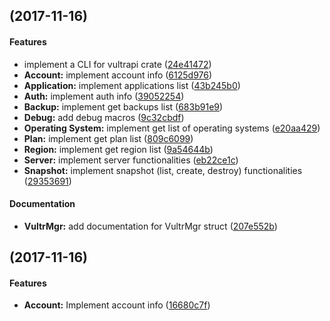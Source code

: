 <a name=""></a>
##  (2017-11-16)


#### Features

*   implement a CLI for vultrapi crate ([24e41472](https://github.com/jdelgadoalfonso/vultrapi-rs/commit/24e41472f66ef76291c2946f7008f59d34755a21))
* **Account:**  implement account info ([6125d976](https://github.com/jdelgadoalfonso/vultrapi-rs/commit/6125d976b72d01bf383fe62200186ad188575350))
* **Application:**  implement applications list ([43b245b0](https://github.com/jdelgadoalfonso/vultrapi-rs/commit/43b245b05247d48cf2c42f6f1c33dfdf7a139504))
* **Auth:**  implement auth info ([39052254](https://github.com/jdelgadoalfonso/vultrapi-rs/commit/39052254aa2aec629b7e000a05c86f7328fb50ae))
* **Backup:**  implement get backups list ([683b91e9](https://github.com/jdelgadoalfonso/vultrapi-rs/commit/683b91e9eeceda2ca975933e34f1d6a3e0134f7c))
* **Debug:**  add debug macros ([9c32cbdf](https://github.com/jdelgadoalfonso/vultrapi-rs/commit/9c32cbdf1dedf0cbe286d9a44bfa36610ab9defc))
* **Operating System:**  implement get list of operating systems ([e20aa429](https://github.com/jdelgadoalfonso/vultrapi-rs/commit/e20aa429fd25e20d82800ca3cc85e575ce92746e))
* **Plan:**  implement get plan list ([809c6099](https://github.com/jdelgadoalfonso/vultrapi-rs/commit/809c6099d81b6f0c7a4eba08ba772f9851caa457))
* **Region:**  implement get region list ([9a54644b](https://github.com/jdelgadoalfonso/vultrapi-rs/commit/9a54644b1b8ec63e60e1705a34c3909cb83d0a53))
* **Server:**  implement server functionalities ([eb22ce1c](https://github.com/jdelgadoalfonso/vultrapi-rs/commit/eb22ce1cce0927806378a0743530d231614b95fd))
* **Snapshot:**  implement snapshot (list, create, destroy) functionalities ([29353691](https://github.com/jdelgadoalfonso/vultrapi-rs/commit/2935369109f7e78a39519182d1d8003e60e64d42))

#### Documentation

* **VultrMgr:**  add documentation for VultrMgr struct ([207e552b](https://github.com/jdelgadoalfonso/vultrapi-rs/commit/207e552b82cf31ac1ad04ee5d6a26b9137753656))



<a name=""></a>
##  (2017-11-16)


#### Features

* **Account:**  Implement account info ([16680c7f](https://github.com/jdelgadoalfonso/vultrapi-rs/commit/16680c7fe319ebb015ef9b0dada25902ad7d3c27))



